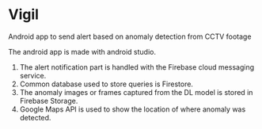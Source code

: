 # Vigil
Android app to send alert based on anomaly detection from CCTV footage

The android app is made with android studio. <br>
1) The alert notification part is handled with the Firebase cloud messaging service.<br>
2) Common database used to store queries is Firestore.<br>
3) The anomaly images or frames captured from the DL model is stored in Firebase Storage. <br>
4) Google Maps API is used to show the location of where anomaly was detected.

